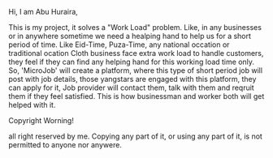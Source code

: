 
Hi, I am Abu Huraira, 

This is my project, it solves a "Work Load" problem. Like, in any businesses or in anywhere sometime we need a healping hand to help us for a short period of time. Like Eid-Time, Puza-Time, any national occation or traditional ocation Cloth business face extra work load to handle customers, they feel if they can find any helping hand for this working load time only. So, 'MicroJob' will create a platform, where this type of short period job will post with job details, those yangstars are engaged with this platform, they can apply for it, Job provider will contact them, talk with them and reqruit them if they feel satisfied. This is how businessman and worker both will get helped with it.


Copyright Worning!

all right reserved by me. Copying any part of it, or using any part of it, is not permitted to anyone nor anywere.
